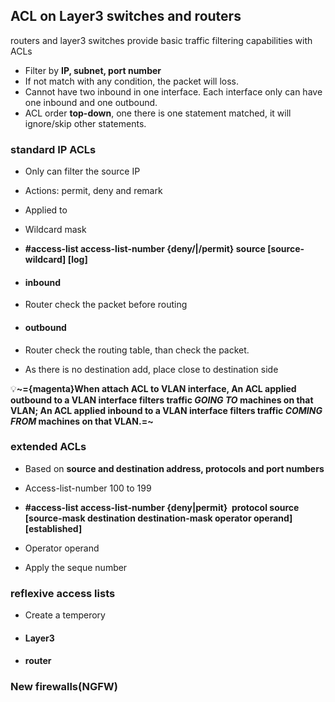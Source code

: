 ## ACL on Layer3 switches and routers

routers and layer3 switches provide basic traffic filtering capabilities with ACLs

- Filter by **IP, subnet, port number**
- If not match with any condition, the packet will loss.
- Cannot have two inbound in one interface. Each interface only can have one inbound and one outbound.
- ACL order **top-down**, one there is one statement matched, it will ignore/skip other statements.

### standard IP ACLs

- Only can filter the source IP
- Actions: permit, deny and remark
- Applied to
- Wildcard mask
- **#access-list access-list-number {deny/|/permit} source \[source-wildcard\]  \[log\]**

- #### inbound
- Router check the packet before routing

- #### outbound
- Router check the routing table, than check the packet.
- As there is no destination add, place close to destination side

💡**~={magenta}When attach ACL to VLAN interface, 
 An ACL applied outbound to a VLAN interface filters traffic *GOING TO* machines on that VLAN;
 An ACL applied inbound to a VLAN interface filters traffic *COMING FROM* machines on that VLAN.=~**


### extended ACLs

- Based on **source and destination address, protocols and port numbers**
- Access-list-number 100 to 199
- **#access-list access-list-number {deny|permit}  protocol source \[source-mask destination destination-mask operator operand\] \[established\]**

- Operator operand

- Apply the seque number

### reflexive access lists

- Create a temperory
- #### Layer3
- #### router

### New firewalls(NGFW)